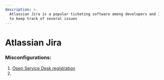 ```yaml
---
description: >-
  Atlassian Jira is a popular ticketing software among developers and IT teams
  to keep track of several issues
---
```


# Atlassian Jira

### Misconfigurations:

1. [Open Service Desk registration](atlassian-jira-service-desk-open-signups.md)
2.
